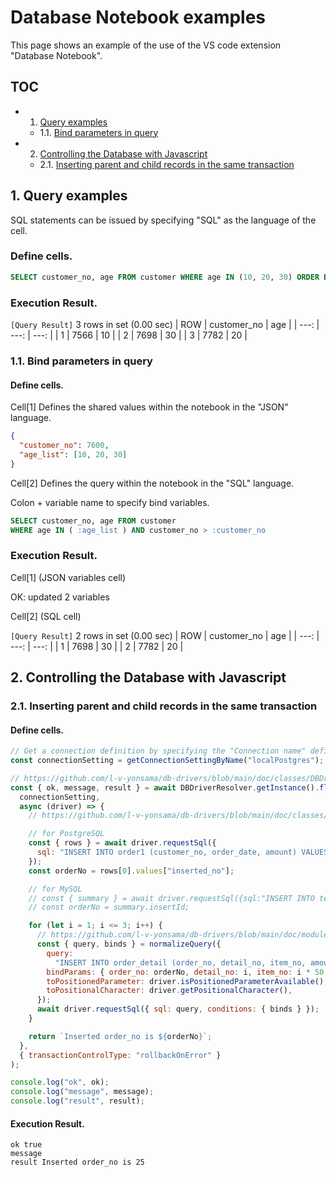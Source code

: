 # Database Notebook examples

This page shows an example of the use of the VS code extension "Database Notebook".

## TOC

- 1. [Query examples](#1-query-examples)
  - 1.1. [Bind parameters in query](#11-bind-parameters-in-query)
- 2. [Controlling the Database with Javascript](#2-controlling-the-database-with-javascript)
  - 2.1. [Inserting parent and child records in the same transaction](#21-inserting-parent-and-child-records-in-the-same-transaction)

## 1. Query examples

SQL statements can be issued by specifying "SQL" as the language of the cell.

### Define cells.

```sql
SELECT customer_no, age FROM customer WHERE age IN (10, 20, 30) ORDER BY customer_no
```

### Execution Result.

`[Query Result]` 3 rows in set (0.00 sec)
| ROW | customer_no | age |
| ---: | ---: | ---: |
| 1 | 7566 | 10 |
| 2 | 7698 | 30 |
| 3 | 7782 | 20 |

### 1.1. Bind parameters in query

#### Define cells.

Cell[1] Defines the shared values within the notebook in the "JSON" language.

```json
{
  "customer_no": 7600,
  "age_list": [10, 20, 30]
}
```

Cell[2] Defines the query within the notebook in the "SQL" language.

Colon + variable name to specify bind variables.

```sql
SELECT customer_no, age FROM customer
WHERE age IN ( :age_list ) AND customer_no > :customer_no
```

### Execution Result.

Cell[1] (JSON variables cell)

OK: updated 2 variables

Cell[2] (SQL cell)

`[Query Result]` 2 rows in set (0.00 sec)
| ROW | customer_no | age |
| ---: | ---: | ---: |
| 1 | 7698 | 30 |
| 2 | 7782 | 20 |

## 2. Controlling the Database with Javascript

### 2.1. Inserting parent and child records in the same transaction

#### Define cells.

```js
// Get a connection definition by specifying the "Connection name" defined in the "DB Explorer".
const connectionSetting = getConnectionSettingByName("localPostgres");

// https://github.com/l-v-yonsama/db-drivers/blob/main/doc/classes/DBDriverResolver.md#flowtransaction
const { ok, message, result } = await DBDriverResolver.getInstance().flowTransaction(
  connectionSetting,
  async (driver) => {
    // https://github.com/l-v-yonsama/db-drivers/blob/main/doc/classes/RDSBaseDriver.md#requestsql

    // for PostgreSQL
    const { rows } = await driver.requestSql({
      sql: "INSERT INTO order1 (customer_no, order_date, amount) VALUES (10, '2024-01-01', 300) RETURNING order_no AS inserted_no",
    });
    const orderNo = rows[0].values["inserted_no"];

    // for MySQL
    // const { summary } = await driver.requestSql({sql:"INSERT INTO testdb.order (customer_no, order_date, amount) VALUES (10, '2024-01-01', 300)"});
    // const orderNo = summary.insertId;

    for (let i = 1; i <= 3; i++) {
      // https://github.com/l-v-yonsama/db-drivers/blob/main/doc/modules.md#normalizequery
      const { query, binds } = normalizeQuery({
        query:
          "INSERT INTO order_detail (order_no, detail_no, item_no, amount) VALUES (:order_no, :detail_no, :item_no, :amount)",
        bindParams: { order_no: orderNo, detail_no: i, item_no: i * 50, amount: 100 },
        toPositionedParameter: driver.isPositionedParameterAvailable(),
        toPositionalCharacter: driver.getPositionalCharacter(),
      });
      await driver.requestSql({ sql: query, conditions: { binds } });
    }

    return `Inserted order_no is ${orderNo}`;
  },
  { transactionControlType: "rollbackOnError" }
);

console.log("ok", ok);
console.log("message", message);
console.log("result", result);
```

#### Execution Result.

```text
ok true
message
result Inserted order_no is 25
```
